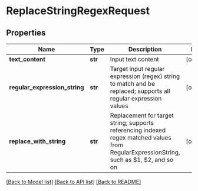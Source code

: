 # ReplaceStringRegexRequest

## Properties
Name | Type | Description | Notes
------------ | ------------- | ------------- | -------------
**text_content** | **str** | Input text content | [optional] 
**regular_expression_string** | **str** | Target input regular expression (regex) string to match and be replaced; supports all regular expression values | [optional] 
**replace_with_string** | **str** | Replacement for target string; supports referencing indexed regex matched values from RegularExpressionString, such as $1, $2, and so on | [optional] 

[[Back to Model list]](../README.md#documentation-for-models) [[Back to API list]](../README.md#documentation-for-api-endpoints) [[Back to README]](../README.md)


